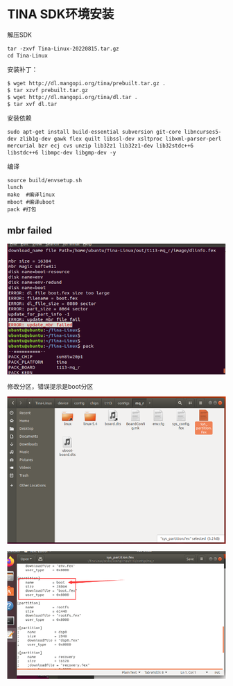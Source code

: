 # TINA SDK环境安装

解压SDK
```shell
tar -zxvf Tina-Linux-20220815.tar.gz
cd Tina-Linux
```

安装补丁：
```shell
$ wget http://dl.mangopi.org/tina/prebuilt.tar.gz .
$ tar xzvf prebuilt.tar.gz
$ wget http://dl.mangopi.org/tina/dl.tar .
$ tar xvf dl.tar
```

安装依赖
```shell
sudo apt-get install build-essential subversion git-core libncurses5-dev zlib1g-dev gawk flex quilt libssl-dev xsltproc libxml-parser-perl mercurial bzr ecj cvs unzip lib32z1 lib32z1-dev lib32stdc++6 libstdc++6 libmpc-dev libgmp-dev -y
```

编译
```shell
source build/envsetup.sh
lunch 
make  #编译linux
mboot #编译uboot
pack #打包
```

## mbr failed

![](./src/update_mbr_failed.png)

修改分区，错误提示是boot分区

![](./src/update_mbr_failed_1.png)

![](./src/update_mbr_failed_2.png)


